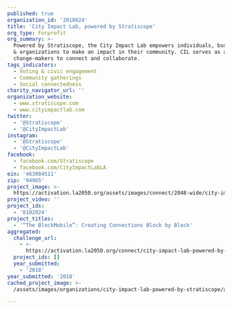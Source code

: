 ```yaml
---
published: true
organization_id: '2018024'
title: 'City Impact Lab, powered by Stratiscope'
org_type: Forprofit
org_summary: >-
  Powered by Stratiscope, the City Impact Lab empowers individuals, businesses,
  & organizations to make an impact in their community. CIL serves as a hub for
  change-makers to connect and collaborate.
tags_indicators:
  - Voting & civic engagement
  - Community gatherings
  - Social connectedness
charity_navigator_url: ''
organization_website:
  - www.stratiscope.com
  - www.cityimpactlab.com
twitter:
  - '@Stratiscope'
  - '@CityImpactLab'
instagram:
  - '@Stratiscope'
  - '@CityImpactLab'
facebook:
  - facebook.com/Stratiscope
  - facebook.com/CityImpactLabLA
ein: '463084511'
zip: '94965'
project_image: >-
  https://activation.la2050.org/assets/images/connect/2048-wide/city-impact-lab-powered-by-stratiscope.jpg
project_video: ''
project_ids:
  - '8102024'
project_titles:
  - '“The BlockMobile”: Creating Connections Block by Block'
aggregated:
  challenge_url:
    - >-
      https://activation.la2050.org/connect/city-impact-lab-powered-by-stratiscope/
  project_ids: []
  year_submitted:
    - '2018'
year_submitted: '2018'
cached_project_image: >-
  /assets/images/organizations/city-impact-lab-powered-by-stratiscope/activation.la2050.org/assets/images/connect/2048-wide/city-impact-lab-powered-by-stratiscope.jpg

---
```

